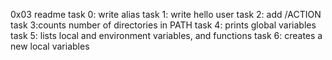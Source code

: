 0x03 readme
task 0: write alias
task 1: write hello user
task 2: add /ACTION
task 3:counts number of directories in PATH
task 4: prints global variables
task 5: lists local and environment variables, and functions
task 6: creates a new local variables
